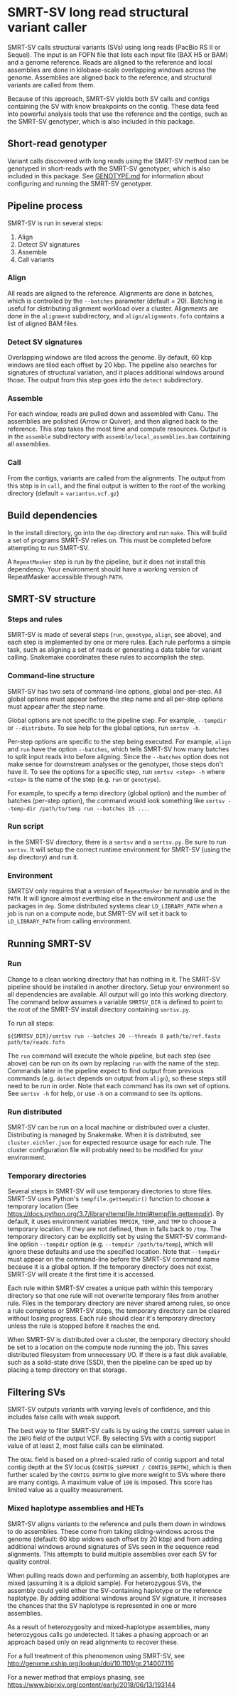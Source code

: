 # SMRT-SV long read structural variant caller

SMRT-SV calls structural variants (SVs) using long reads (PacBio RS II or Sequel). The input is an FOFN file that lists
each input file (BAX H5 or BAM) and a genome reference. Reads are aligned to the reference and local assemblies are
done in kilobase-scale overlapping windows across the genome. Assemblies are aligned back to the reference, and
structural variants are called from them.

Because of this approach, SMRT-SV yields both SV calls and contigs containing the SV with know breakpoints on the
contig. These data feed into powerful analysis tools that use the reference and the contigs, such as the SMRT-SV
genotyper, which is also included in this package.


## Short-read genotyper

Variant calls discovered with long reads using the SMRT-SV method can be genotyped in short-reads with the SMRT-SV
genotyper, which is also included in this package. See [GENOTYPE.md](:doc:/GENOTYPE.md) for information about
configuring and running the SMRT-SV genotyper.


## Pipeline process

SMRT-SV is run in several steps:

1) Align
2) Detect SV signatures
3) Assemble
4) Call variants

### Align

All reads are aligned to the reference. Alignments are done in batches, which is controlled by the `--batches` parameter
(default = 20). Batching is useful for distributing alignment workload over a cluster. Alignments are done in the
`alignment` subdirectory, and `align/alignments.fofn` contains a list of aligned BAM files.

### Detect SV signatures

Overlapping windows are tiled across the genome. By default, 60 kbp windows are tiled each offset by 20 kbp.
The pipeline also searches for signatures of structural variation, and it places additional windows around those. The
output from this step goes into the `detect` subdirectory.

### Assemble

For each window, reads are pulled down and assembled with Canu. The assemblies are polished (Arrow or Quiver), and
then aligned back to the reference. This step takes the most time and compute resources. Output is in the `assemble`
subdirectory with `assemble/local_assemblies.bam` containing all assemblies.

### Call

From the contigs, variants are called from the alignments. The output from this step is in `call`, and the final
output is written to the root of the working directory (default = `variantsn.vcf.gz`)



## Build dependencies

In the install directory, go into the `dep` directory and run `make`. This will build a set of programs SMRT-SV relies
on. This must be completed before attempting to run SMRT-SV.

A `RepeatMasker` step is run by the pipeline, but it does not install this dependency. Your environment should have a
working version of RepeatMasker accessible through `PATH`.


## SMRT-SV structure


### Steps and rules

SMRT-SV is made of several steps (`run`, `genotype`, `align`, see above), and each step is implemented by one or more rules. Each rule performs a
simple task, such as aligning a set of reads or generating a data table for variant calling. Snakemake coordinates these
rules to accomplish the step.

### Command-line structure

SMRT-SV has two sets of command-line options, global and per-step. All global options must appear before the step name
and all per-step options must appear after the step name.

Global options are not specific to the pipeline step. For example, `--tempdir` or `--distribute`. To see help for the
global options, run `smrtsv -h`.

Per-step options are specific to the step being executed. For example, `align` and `run` have the option `--batches`,
which tells SMRT-SV how many batches to split input reads into before aligning. Since the `--batches` option does not
make sense for downstream analyses or the genotyper, those steps don't have it. To see the options for a specific step,
run `smrtsv <step> -h` where `<step>` is the name of the step (e.g. `run` or `genotype`).

For example, to specify a temp directory (global option) and the number of batches (per-step option), the command would
look something like `smrtsv --temp-dir /path/to/temp run --batches 15 ...`.

### Run script

In the SMRT-SV directory, there is a `smrtsv` and a `smrtsv.py`. Be sure to run `smrtsv`. It will setup the correct
runtime environment for SMRT-SV (using the `dep` directory) and run it.


### Environment

SMRTSV only requires that a version of `RepeatMasker` be runnable and in the `PATH`. It will ignore almost everthing
else in the environment and use the packages in `dep`. Some distributed systems clear `LD_LIBRARY_PATH` when a job
is run on a compute node, but SMRT-SV will set it back to `LD_LIBRARY_PATH` from calling environment.


## Running SMRT-SV

### Run

Change to a clean working directory that has nothing in it. The SMRT-SV pipeline should be installed in another
directory. Setup your environment so all dependencies are available. All output will go into this working directory.
The command below assumes a variable `SMRTSV_DIR` is defined to point to the root of the SMRT-SV install directory
containing `smrtsv.py`.

To run all steps:

`${SMRTSV_DIR}/smrtsv run --batches 20 --threads 8 path/to/ref.fasta path/to/reads.fofn`

The `run` command will execute the whole pipeline, but each step (see above) can be run on its own by replacing `run`
with the name of the step. Commands later in the pipeline expect to find output from previous commands (e.g. `detect`
depends on output from `align`), so these steps still need to be run in order. Note that each command has its own set of
options. See `smrtsv -h` for help, or use `-h` on a command to see its options.

### Run distributed

SMRT-SV can be run on a local machine or distributed over a cluster. Distributing is managed by Snakemake. When
it is distributed, see `cluster.eichler.json` for expected resource usage for each rule. The cluster configuration
file will probably need to be modified for your environment.


### Temporary directories

Several steps in SMRT-SV will use temporary directories to store files. SMRT-SV uses Python's `tempfile.gettempdir()`
function to choose a temporary location (See https://docs.python.org/3.7/library/tempfile.html#tempfile.gettempdir).
By default, it uses environment variables `TMPDIR`, `TEMP`, and `TMP` to choose a temporary location. If they are not
defined, then in falls back to `/tmp`. The temporary directory can be explicitly set by using the SMRT-SV command-line
option `--tempdir` option (e.g. `--tempdir /path/to/temp`), which will ignore these defaults and use the specified
location. Note that `--tempdir` must appear on the command-line before the SMRT-SV command name because it is a
global option. If the temporary directory does not exist, SMRT-SV will create it the first time it is accessed.

Each rule within SMRT-SV creates a unique path within this temporary directory so that one rule will not overwrite
temporary files from another rule. Files in the temporary directory are never shared among rules, so once a rule
completes or SMRT-SV stops, the temporary directory can be cleared without losing progress. Each rule should clear
it's temporary directory unless the rule is stopped before it reaches the end.

When SMRT-SV is distributed over a cluster, the temporary directory should be set to a location on the compute node
running the job. This saves distributed filesystem from unnecessary I/O. If there is a fast disk available, such as
a solid-state drive (SSD), then the pipeline can be sped up by placing a temp directory on that storage.


## Filtering SVs

SMRT-SV outputs variants with varying levels of confidence, and this includes false calls with weak support.

The best way to filter SMRT-SV calls is by using the `CONTIG_SUPPORT` value in the `INFO` field of the output VCF. By
selecting SVs with a contig support value of at least 2, most false calls can be eliminated.

The `QUAL` field is based on a phred-scaled ratio of contig support and total contig depth at the SV locus
(`CONTIG_SUPPORT / CONTIG_DEPTH`), which is then further scaled by the `CONTIG_DEPTH` to give more weight to SVs where
there are many contigs. A maximum value of `100` is imposed. This score has limited value as a quality measurement.

### Mixed haplotype assemblies and HETs

SMRT-SV aligns variants to the reference and pulls them down in windows to do assemblies. These come from taking
sliding-windows across the genome (default: 60 kbp widows each offset by 20 kbp) and from adding additional windows
around signatures of SVs seen in the sequence read alignments. This attempts to build multiple assemblies over each
SV for quality control.

When pulling reads down and performing an assembly, both haplotypes are mixed (assuming it is a diploid sample). For
heterozygous SVs, the assembly could yeild either the SV-containing haplotype or the reference haplotype. By adding
additional windows around SV signature, it increases the chances that the SV haplotype is represented in one or more
assemblies.

As a result of heterozygosity and mixed-haplotype assemblies, many heterozygous calls go undetected. It takes a phasing
approach or an approach based only on read alignments to recover these.

For a full treatment of this phenomenon using SMRT-SV, see http://genome.cshlp.org/lookup/doi/10.1101/gr.214007.116

For a newer method that employs phasing, see https://www.biorxiv.org/content/early/2018/06/13/193144

